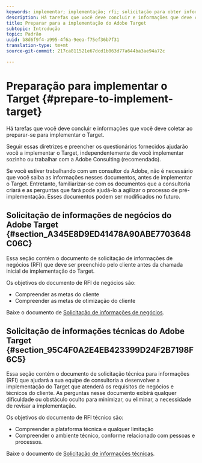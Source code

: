 ```yaml
---
keywords: implementar; implementação; rfi; solicitação para obter informações
description: Há tarefas que você deve concluir e informações que deve coletar ao preparar-se para implementar o Adobe Target.
title: Preparar para a implementação do Adobe Target
subtopic: Introdução
topic: Padrão
uuid: b8d6f9f4-a995-4f6a-9eea-f75ef36b7f31
translation-type: tm+mt
source-git-commit: 217ca811521e67dcd1b063d77a644ba3ae94a72c

---
```



# Preparação para implementar o Target {#prepare-to-implement-target}

Há tarefas que você deve concluir e informações que você deve coletar ao preparar-se para implementar o Target.

Seguir essas diretrizes e preencher os questionários fornecidos ajudarão você a implementar o Target, independentemente de você implementar sozinho ou trabalhar com a Adobe Consulting (recomendado).

Se você estiver trabalhando com um consultor da Adobe, não é necessário que você saiba as informações nesses documentos, antes de implementar o Target. Entretanto, familiarizar-se com os documentos que a consultoria criará e as perguntas que fará pode ajudá-lo a agilizar o processo de pré-implementação. Esses documentos podem ser modificados no futuro.

## Solicitação de informações de negócios do Adobe Target {#section_A345E8D9ED41478A90ABE7703648C06C}

Essa seção contém o documento de solicitação de informações de negócios (RFI) que deve ser preenchido pelo cliente antes da chamada inicial de implementação do Target.

Os objetivos do documento de RFI de negócios são:

* Compreender as metas do cliente
* Compreender as metas de otimização do cliente

Baixe o documento de [Solicitação de informações de negócios](/help/assets/business-rfi.docx).

## Solicitação de informações técnicas do Adobe Target {#section_95C4F0A2E4EB423399D24F2B7198F6C5}

Essa seção contém o documento de solicitação técnica para informações (RFI) que ajudará a sua equipe de consultoria a desenvolver a implementação do Target que atenderá os requisitos de negócios e técnicos do cliente. As perguntas nesse documento exibirá qualquer dificuldade ou obstáculo oculto para minimizar, ou eliminar, a necessidade de revisar a implementação.

Os objetivos do documento de RFI técnico são:

* Compreender a plataforma técnica e qualquer limitação
* Compreender o ambiente técnico, conforme relacionado com pessoas e processos.

Baixe o documento de [Solicitação de informações técnicas](/help/assets/technical-rfi.docx).
